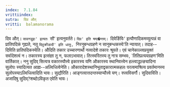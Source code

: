 ```yaml
---
index:  7.1.84
vrittiindex: 
sutra:  दिव औत्
vritti:  balamanorama 
---
```


दिव औत्। `सावनडुहः' इत्यतः `सौ' इत्यनुवर्तते। `दिव' इति षष्ठ�न्तम्। `दिवेर्ङिविः' इत्यौणादिकमव्युत्पन्नं वा प्रातिपदिकं गृह्यते, नतु `दिवुक्रीडादौ' इति धातुः, `निरनुबन्धग्रहणे न सानुबन्धकस्ये'ति न्यायात्। तदाह--दिविति प्रातिपदिकस्येति। औदिति तकार उच्चारणार्थो नत्वादेशे तकारः श्रूयते। एवं चानेकाल्त्वप्रयुक्तं सर्वादेशत्वं न। तकारस्य इत्संज्ञा तु न, फलाऽभावात्। तित्स्वरितस्य तु नात्र सम्भवः, `तितिप्रत्ययग्रहण'मिति वार्तिकात्। ननु सुदिव् सित्यत्र वकारस्यौत्त्वे इकारस्य यणि औकारस्य स्थानिवत्त्वेन हल्त्वाद्धल्ङ्यादिना सुलोपः स्यादित्यत आह्म--अल्विधित्वेनेति। औकारादेशस्थानिभूताद्वकारात्मकहलः परत्वमाश्रित्य प्रवर्तमानस्य सुलोपस्याऽल्विधित्वादिति भावः। सुद्यौरिति। आङ्गत्वात्तदन्तस्याप्यौत्त्वे यण्। रुत्वविसर्गौ। सुदिवाविति। अजादिषु सुदिव्?शब्दोऽविकृत एवेति भावः।

